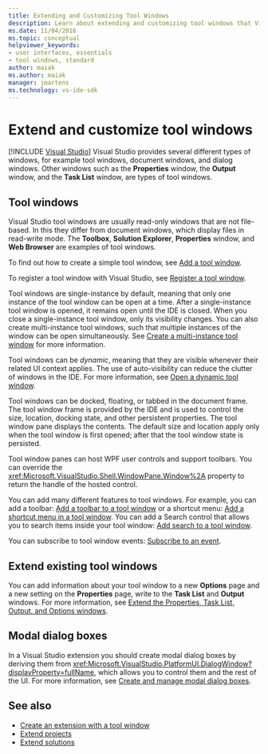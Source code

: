 ```yaml
---
title: Extending and Customizing Tool Windows
description: Learn about extending and customizing tool windows that Visual Studio provides, including the Properties window, the Output window, and the Task List window.
ms.date: 11/04/2016
ms.topic: conceptual
helpviewer_keywords:
- user interfaces, essentials
- tool windows, standard
author: maiak
ms.author: maiak
manager: jmartens
ms.technology: vs-ide-sdk
---
```

# Extend and customize tool windows

 [!INCLUDE [Visual Studio](~/includes/applies-to-version/vs-windows-only.md)]
Visual Studio provides several different types of windows, for example tool windows, document windows, and dialog windows. Other windows such as the **Properties** window, the **Output** window, and the **Task List** window, are types of tool windows.

## Tool windows
 Visual Studio tool windows are usually read-only windows that are not file-based. In this they differ from document windows, which display files in read-write mode. The **Toolbox**, **Solution Explorer**, **Properties** window, and **Web Browser** are examples of tool windows.

 To find out how to create a simple tool window, see [Add a tool window](../extensibility/adding-a-tool-window.md).

 To register a tool window with Visual Studio, see [Register a tool window](../extensibility/registering-a-tool-window.md).

 Tool windows are single-instance by default, meaning that only one instance of the tool window can be open at a time. After a single-instance tool window is opened, it remains open until the IDE is closed. When you close a single-instance tool window, only its visibility changes. You can also create multi-instance tool windows, such that multiple instances of the window can be open simultaneously. See [Create a multi-instance tool window](../extensibility/creating-a-multi-instance-tool-window.md) for more information.

 Tool windows can be *dynamic*, meaning that they are visible whenever their related UI context applies. The use of auto-visibility can reduce the clutter of windows in the IDE. For more information, see [Open a dynamic tool window](../extensibility/opening-a-dynamic-tool-window.md).

 Tool windows can be docked, floating, or tabbed in the document frame. The tool window frame is provided by the IDE and is used to control the size, location, docking state, and other persistent properties. The tool window pane displays the contents. The default size and location apply only when the tool window is first opened; after that the tool window state is persisted.

 Tool window panes can host WPF user controls and support toolbars. You can override the <xref:Microsoft.VisualStudio.Shell.WindowPane.Window%2A> property to return the handle of the hosted control.

 You can add many different features to tool windows. For example, you can add a toolbar: [Add a toolbar to a tool window](../extensibility/adding-a-toolbar-to-a-tool-window.md) or a shortcut menu: [Add a shortcut menu in a tool window](../extensibility/adding-a-shortcut-menu-in-a-tool-window.md). You can add a Search control that allows you to search items inside your tool window: [Add search to a tool window](../extensibility/adding-search-to-a-tool-window.md).

 You can subscribe to tool window events: [Subscribe to an event](../extensibility/subscribing-to-an-event.md).

## Extend existing tool windows
 You can add information about your tool window to a new **Options** page and a new setting on the **Properties** page, write to the **Task List** and **Output** windows. For more information, see [Extend the Properties, Task List, Output, and Options windows](../extensibility/extending-the-properties-task-list-output-and-options-windows.md).

## Modal dialog boxes
 In a Visual Studio extension you should create modal dialog boxes by deriving them from <xref:Microsoft.VisualStudio.PlatformUI.DialogWindow?displayProperty=fullName>, which allows you to control them and the rest of the UI. For more information, see [Create and manage modal dialog boxes](../extensibility/creating-and-managing-modal-dialog-boxes.md).

## See also
- [Create an extension with a tool window](../extensibility/creating-an-extension-with-a-tool-window.md)
- [Extend projects](../extensibility/extending-projects.md)
- [Extend solutions](../extensibility/extending-solutions.md)
